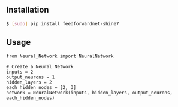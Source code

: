 ## Installation  
```bash
$ [sudo] pip install feedforwardnet-shine7
``` 

## Usage

```python3
from Neural_Network import NeuralNetwork

# Create a Neural Network
inputs = 2
output_neurons = 1
hidden_layers = 2
each_hidden_nodes = [2, 3]
network = NeuralNetwork(inputs, hidden_layers, output_neurons, each_hidden_nodes)
```

